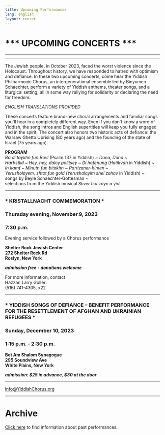 ```yaml
---
title: Upcoming Performances
lang: english
layout: center
---
```


# *** UPCOMING CONCERTS ***

_____

*********

The Jewish people, in October 2023, faced the worst violence since the Holocaust. Throughout history, we have responded to hatred with optimism and defiance. In these two upcoming concerts, come hear the Yiddish Philharmonic Chorus, an intergenerational ensemble led by Binyumen Schaechter, perform a variety of Yiddish anthems, theater songs, and a liturgical setting, all in some way rallying for solidarity or declaring the need for freedom.  

*ENGLISH TRANSLATIONS PROVIDED*  

These concerts feature brand-new choral arrangements and familiar songs you'll hear in a completely different way. Even if you don't know a word of Yiddish, the song intros and English supertitles will keep you fully engaged and in the spirit. The concert also honors two historic acts of defiance: the Warsaw Ghetto Uprising (80 years ago) and the founding of the state of Israel (75 years ago).  

**PROGRAM**  
*Ba di taykhn fun Bovl* (Psalm 137 in Yiddish) ~ *Dona, Dona* ~  
*Harbstlid ~ Hey, hey, daloy politsey ~ Di hofenung* (*Hatikvah* in Yiddish) ~  
*In kamf ~ Minutn fun bitokhn ~ Partizaner-himen* ~  
*Yerusholayem, shtot fun gold (Yerushalayim shel zahav* in Yiddish) ~  
songs by Beyle Schaechter-Gottesman ~  
selections from the Yiddish musical *Shver tsu zayn a yid*  

*********

### * KRISTALLNACHT COMMEMORATION *  

### Thursday evening, November 9, 2023  
### 7:30 p.m.  
Evening service followed by a Chorus performance  

**Shelter Rock Jewish Center  
272 Shelter Rock Rd  
Roslyn, New York**

**_admission free - donations welcome_**  

For more information, contact  
Hazzan Larry Goller:  
(516) 741-4305, x22  

*********

### * YIDDISH SONGS OF DEFIANCE – BENEFIT PERFORMANCE FOR THE RESETTLEMENT OF AFGHAN AND UKRAINIAN REFUGEES *  

### Sunday, December 10, 2023  
### 1:15 p.m. - 2:30 p.m.

**Bet Am Shalom Synagogue  
295 Soundview Ave  
White Plains, New York**

**_admission: $25 in advance, $30 at the door_**  

*********

[info@YiddishChorus.org](mailto:info@yiddishchorus.org)  

_____

# Archive

[Click here](concerts_archive.html) to find information about past performances.
